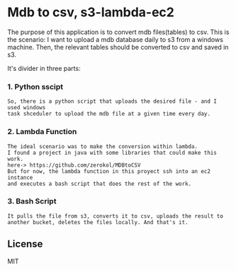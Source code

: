 
# Mdb to csv, s3-lambda-ec2

The purpose of this application is to convert mdb files(tables) to csv.
This is the scenario: I want to upload a mdb database daily to s3 from a windows
machine. Then, the relevant tables should be converted to csv and saved in s3.

It's divider in three parts:
### 1. Python sscipt
	So, there is a python script that uploads the desired file - and I used windows
	task shceduler to upload the mdb file at a given time every day.
### 2. Lambda Function
	The ideal scenario was to make the conversion within lambda.
	I found a project in java with some libraries that could make this work.
 	here-> https://github.com/zerokol/MDBtoCSV
	But for now, the lambda function in this proyect ssh into an ec2 instance
	and executes a bash script that does the rest of the work.
### 3. Bash Script
	It pulls the file from s3, converts it to csv, uploads the result to 
	another bucket, deletes the files locally. And that's it.


## License

MIT

